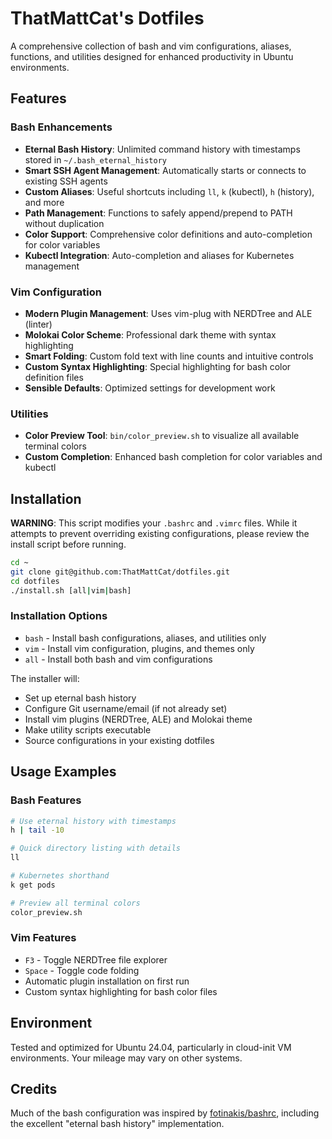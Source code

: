 # ThatMattCat's Dotfiles

A comprehensive collection of bash and vim configurations, aliases, functions, and utilities designed for enhanced productivity in Ubuntu environments.

## Features

### Bash Enhancements
- **Eternal Bash History**: Unlimited command history with timestamps stored in `~/.bash_eternal_history`
- **Smart SSH Agent Management**: Automatically starts or connects to existing SSH agents
- **Custom Aliases**: Useful shortcuts including `ll`, `k` (kubectl), `h` (history), and more
- **Path Management**: Functions to safely append/prepend to PATH without duplication
- **Color Support**: Comprehensive color definitions and auto-completion for color variables
- **Kubectl Integration**: Auto-completion and aliases for Kubernetes management

### Vim Configuration
- **Modern Plugin Management**: Uses vim-plug with NERDTree and ALE (linter)
- **Molokai Color Scheme**: Professional dark theme with syntax highlighting
- **Smart Folding**: Custom fold text with line counts and intuitive controls
- **Custom Syntax Highlighting**: Special highlighting for bash color definition files
- **Sensible Defaults**: Optimized settings for development work

### Utilities
- **Color Preview Tool**: `bin/color_preview.sh` to visualize all available terminal colors
- **Custom Completion**: Enhanced bash completion for color variables and kubectl

## Installation

**WARNING**: This script modifies your `.bashrc` and `.vimrc` files. While it attempts to prevent overriding existing configurations, please review the install script before running.

```bash
cd ~
git clone git@github.com:ThatMattCat/dotfiles.git
cd dotfiles
./install.sh [all|vim|bash]
```

### Installation Options
- `bash` - Install bash configurations, aliases, and utilities only
- `vim` - Install vim configuration, plugins, and themes only  
- `all` - Install both bash and vim configurations

The installer will:
- Set up eternal bash history
- Configure Git username/email (if not already set)
- Install vim plugins (NERDTree, ALE) and Molokai theme
- Make utility scripts executable
- Source configurations in your existing dotfiles

## Usage Examples

### Bash Features
```bash
# Use eternal history with timestamps
h | tail -10

# Quick directory listing with details
ll

# Kubernetes shorthand
k get pods

# Preview all terminal colors
color_preview.sh
```

### Vim Features
- `F3` - Toggle NERDTree file explorer
- `Space` - Toggle code folding
- Automatic plugin installation on first run
- Custom syntax highlighting for bash color files

## Environment

Tested and optimized for Ubuntu 24.04, particularly in cloud-init VM environments. Your mileage may vary on other systems.

## Credits

Much of the bash configuration was inspired by [fotinakis/bashrc](https://github.com/fotinakis/bashrc/tree/master), including the excellent "eternal bash history" implementation.

